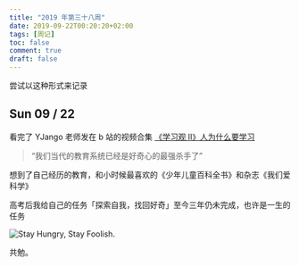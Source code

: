```yaml
---
title: "2019 年第三十八周"
date: 2019-09-22T00:20:20+02:00
tags: [周记]
toc: false
comment: true
draft: false
---
```


尝试以这种形式来记录

## Sun 09 / 22

看完了 YJango 老师发在 b 站的视频合集 [《学习观 II》人为什么要学习](https://www.bilibili.com/video/av67413071/?p=2)

> “我们当代的教育系统已经是好奇心的最强杀手了”

想到了自己经历的教育，和小时候最喜欢的《少年儿童百科全书》和杂志《我们爱科学》

高考后我给自己的任务「探索自我，找回好奇」至今三年仍未完成，也许是一生的任务

![Stay Hungry, Stay Foolish.](/images/posts/hungry-foolish.JPG)

共勉。
